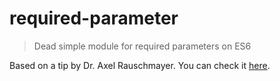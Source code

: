 # required-parameter
> Dead simple module for required parameters on ES6

Based on a tip by Dr. Axel Rauschmayer.
You can check it [here](http://www.2ality.com/2016/05/six-nifty-es6-tricks.html).
